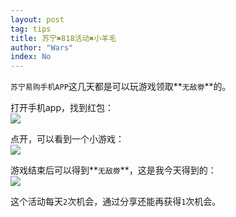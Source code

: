 ```yaml
---
layout: post
tag: tips
title: 苏宁✖818活动✖小羊毛
author: "Wars"
index: No
---
```


`苏宁易购手机APP`这几天都是可以玩游戏领取**`无敌劵`**的。   
   
打开手机app，找到红包：   
![]({{site.baseurl}}/img/Suning/818hongbao/818hongbao_1.png)   
   
点开，可以看到一个小游戏：   
![]({{site.baseurl}}/img/Suning/818hongbao/818hongbao_2.png)    
   
游戏结束后可以得到**`无敌劵`**，这是我今天得到的：   
![]({{site.baseurl}}/img/Suning/818hongbao/818hongbao_3.png)     
   
这个活动每天`2`次机会，通过分享还能再获得`1`次机会。

